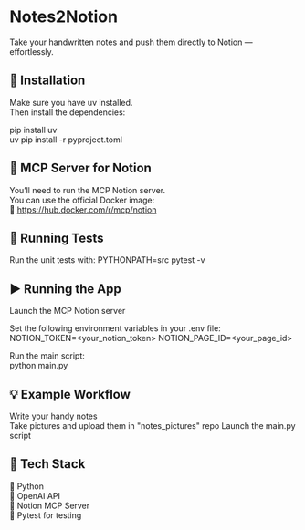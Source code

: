 # Notes2Notion

Take your handwritten notes and push them directly to Notion — effortlessly.

## 🚀 Installation  
Make sure you have uv
 installed.  
Then install the dependencies:

pip install uv  
uv pip install -r pyproject.toml

## 🧠 MCP Server for Notion  
You’ll need to run the MCP Notion server.  
You can use the official Docker image:  
🔗 https://hub.docker.com/r/mcp/notion

## 🧪 Running Tests  
Run the unit tests with:
PYTHONPATH=src pytest -v

## ▶️ Running the App  
Launch the MCP Notion server

Set the following environment variables in your .env file:    
NOTION_TOKEN=<your_notion_token>
NOTION_PAGE_ID=<your_page_id>

Run the main script:  
python main.py

## 💡 Example Workflow  
Write your handy notes  
Take pictures and upload them in "notes_pictures" repo
Launch the main.py script  

## 🧰 Tech Stack  
🐍 Python  
🤖 OpenAI API  
🧱 Notion MCP Server  
🧪 Pytest for testing  